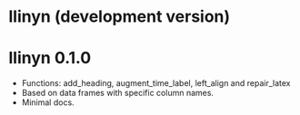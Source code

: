 # llinyn (development version)

# llinyn 0.1.0

* Functions: add_heading, augment_time_label, left_align and repair_latex
* Based on data frames with specific column names.
* Minimal docs.
